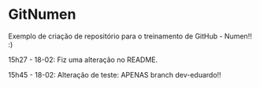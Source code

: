 # GitNumen

Exemplo de criação de repositório para o treinamento de GitHub - Numen!! :)

15h27 - 18-02: Fiz uma alteração no README.

15h45 - 18-02: Alteração de teste: APENAS branch dev-eduardo!!